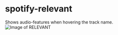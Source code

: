 # spotify-relevant
Shows audio-features when hovering the track name.
![Image of RELEVANT](http://i.imgur.com/hHqyWLT.png)
